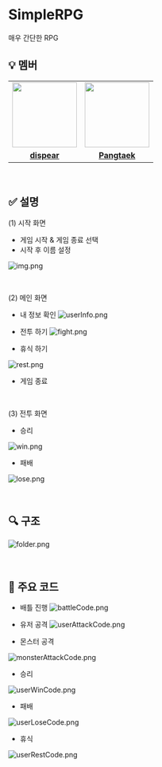 # SimpleRPG
매우 간단한 RPG


## 💡 멤버
<table>
 <tr>
    <td align="center"><a href="https://github.com/dispear"><img src="https://avatars.githubusercontent.com/u/87793524?s=400&v=4" width="130px;" alt=""></a></td>
    <td align="center"><a href="https://github.com/Pangtaek"><img src="https://avatars.githubusercontent.com/u/103546300?v=4" width="130px;" alt=""></a></td>
  </tr>
  <tr>
    <td align="center"><a href="https://github.com/dispear"><b>dispear</b></a></td>
    <td align="center"><a href="https://github.com/Pangtaek"><b>Pangtaek</b></a></td>
  </tr>
</table>

<br/>

## ✅ 설명
(1) 시작 화면

- 게임 시작 & 게임 종료 선택
- 시작 후 이름 설정

![img.png](img/start.png)

<br>

(2) 메인 화면

- 내 정보 확인
![userInfo.png](img/userInfo.png)

- 전투 하기
![fight.png](img/fight.png)

- 휴식 하기

![rest.png](img/rest.png)

- 게임 종료


<br/>

(3) 전투 화면

- 승리

![win.png](img/win.png)

- 패배

![lose.png](img/lose.png)


<br/>


## 🔍 구조

![folder.png](img/folder.png)

<br/>

## 📌 주요 코드
- 배틀 진행
![battleCode.png](img/battleCode.png)

- 유저 공격
![userAttackCode.png](img/userAttackCode.png)

- 몬스터 공격

![monsterAttackCode.png](img/monsterAttackCode.png)

- 승리

![userWinCode.png](img/userWinCode.png)

- 패배

![userLoseCode.png](img/userLoseCode.png)

- 휴식

![userRestCode.png](img/userRestCode.png)

<br/>